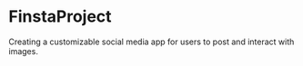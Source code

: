 # FinstaProject
Creating a customizable social media app for users to post and interact with images.
